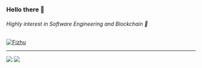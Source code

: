### Hello there 👋
###### Highly interest in Software Engineering and Blockchain  :muscle:

<p><a href="https://github.com/VerryGustiAndrea"><img src="https://github-profile-trophy.vercel.app/?username=VerryGustiAndrea&column=6&row=1&margin-w=15&margin-h=15" alt="Fizhu" /></a></p>
<hr>

![](https://github-readme-stats.vercel.app/api?username=VerryGustiAndrea&&show_icons=true&count_private=true&line_height=40)
![](https://github-readme-stats.vercel.app/api/top-langs/?username=VerryGustiAndrea&hide=html)
